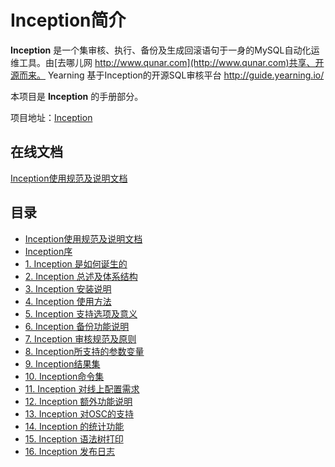# Inception简介
**Inception** 是一个集审核、执行、备份及生成回滚语句于一身的MySQL自动化运维工具。由[去哪儿网 http://www.qunar.com](http://www.qunar.com)共享、开源而来。
Yearning 基于Inception的开源SQL审核平台
http://guide.yearning.io/

本项目是 **Inception** 的手册部分。

项目地址：[Inception](https://github.com/mysql-inception/inception)

## 在线文档

[Inception使用规范及说明文档](http://mysql-inception.github.io/inception-document/)

## 目录

- [Inception使用规范及说明文档](./docs/index.md)
- [Inception序](./docs/chapter1.md)
- [1. Inception 是如何诞生的](./docs/source.md)
- [2. Inception 总述及体系结构](./docs/inception.md)
- [3. Inception 安装说明](./docs/install.md)
- [4. Inception 使用方法](./docs/usage.md)
- [5. Inception 支持选项及意义](./docs/option.md)
- [6. Inception 备份功能说明](./docs/backup.md)
- [7. Inception 审核规范及原则](./docs/rules.md)
- [8. Inception所支持的参数变量](./docs/variables.md)
- [9. Inception结果集](./docs/results.md)
- [10. Inception命令集](./docs/command.md)
- [11. Inception 对线上配置需求](./docs/requires.md)
- [12. Inception 额外功能说明](./docs/extras.md)
- [13. Inception 对OSC的支持](./docs/osc.md)
- [14. Inception 的统计功能](./docs/statistic.md)
- [15. Inception 语法树打印](./docs/queryprint.md)
- [16. Inception 发布日志](./docs/release.md)
